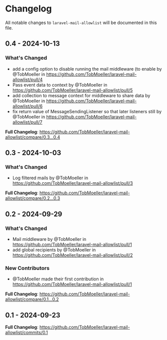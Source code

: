 # Changelog

All notable changes to `laravel-mail-allowlist` will be documented in this file.

## 0.4 - 2024-10-13

### What's Changed

* add a config option to disable running the mail middleware (to enable by @TobMoeller in https://github.com/TobMoeller/laravel-mail-allowlist/pull/4
* Pass event data to context by @TobMoeller in https://github.com/TobMoeller/laravel-mail-allowlist/pull/5
* add collection to message context for middleware to share data by @TobMoeller in https://github.com/TobMoeller/laravel-mail-allowlist/pull/6
* fix return value of MessageSendingListener so that later listeners still by @TobMoeller in https://github.com/TobMoeller/laravel-mail-allowlist/pull/7

**Full Changelog**: https://github.com/TobMoeller/laravel-mail-allowlist/compare/0.3...0.4

## 0.3 - 2024-10-03

### What's Changed

* Log filtered mails by @TobMoeller in https://github.com/TobMoeller/laravel-mail-allowlist/pull/3

**Full Changelog**: https://github.com/TobMoeller/laravel-mail-allowlist/compare/0.2...0.3

## 0.2 - 2024-09-29

### What's Changed

* Mail middleware by @TobMoeller in https://github.com/TobMoeller/laravel-mail-allowlist/pull/1
* add global recipients by @TobMoeller in https://github.com/TobMoeller/laravel-mail-allowlist/pull/2

### New Contributors

* @TobMoeller made their first contribution in https://github.com/TobMoeller/laravel-mail-allowlist/pull/1

**Full Changelog**: https://github.com/TobMoeller/laravel-mail-allowlist/compare/0.1...0.2

## 0.1 - 2024-09-23

**Full Changelog**: https://github.com/TobMoeller/laravel-mail-allowlist/commits/0.1
